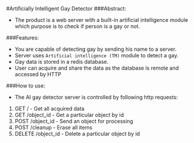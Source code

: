 #Artificially Intelligent Gay Detector
###Abstract:
- The product is a web server with a built-in artificial intelligence module
which purpose is to check if person is a gay or not.

###Features:
- You are capable of detecting gay by sending his name to a server.
- Server uses `Artificial intelligence (TM)` module to detect a gay.
- Gay data is stored in a redis database.
- User can acquire and share the data as the database is remote and accessed by HTTP

###How to use:
- The AI gay detector server is controlled by following http requests:

1. GET / - Get all acquired data
2. GET /object_id - Get a particular object by id
3. POST /object_id - Send an object for processing
4. POST /cleanup - Erase all items
5. DELETE /object_id - Delete a particular object by id


